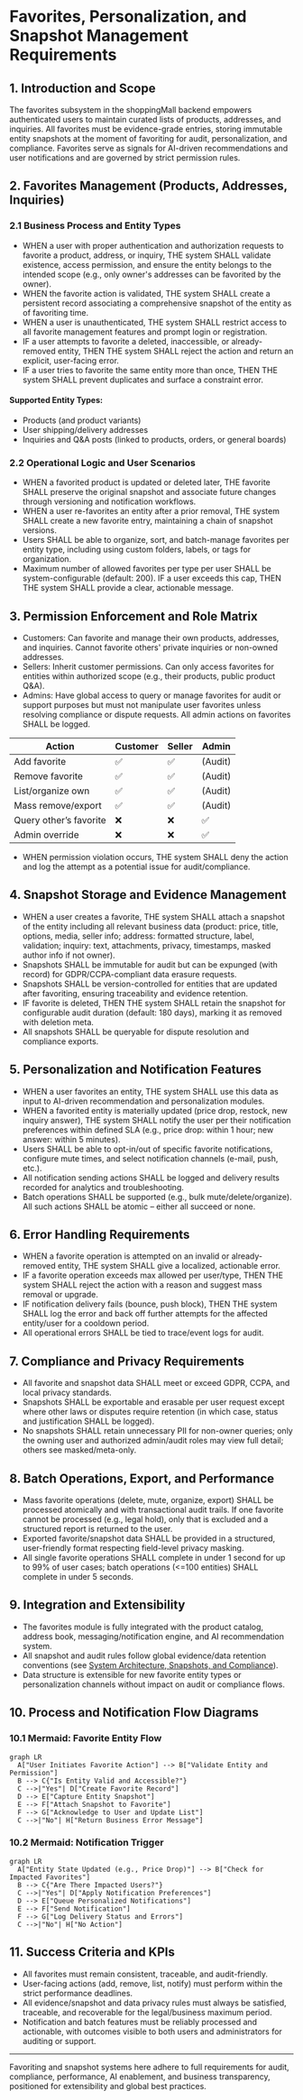# Favorites, Personalization, and Snapshot Management Requirements

## 1. Introduction and Scope
The favorites subsystem in the shoppingMall backend empowers authenticated users to maintain curated lists of products, addresses, and inquiries. All favorites must be evidence-grade entries, storing immutable entity snapshots at the moment of favoriting for audit, personalization, and compliance. Favorites serve as signals for AI-driven recommendations and user notifications and are governed by strict permission rules.

## 2. Favorites Management (Products, Addresses, Inquiries)

### 2.1 Business Process and Entity Types
- WHEN a user with proper authentication and authorization requests to favorite a product, address, or inquiry, THE system SHALL validate existence, access permission, and ensure the entity belongs to the intended scope (e.g., only owner's addresses can be favorited by the owner).
- WHEN the favorite action is validated, THE system SHALL create a persistent record associating a comprehensive snapshot of the entity as of favoriting time.
- WHEN a user is unauthenticated, THE system SHALL restrict access to all favorite management features and prompt login or registration.
- IF a user attempts to favorite a deleted, inaccessible, or already-removed entity, THEN THE system SHALL reject the action and return an explicit, user-facing error.
- IF a user tries to favorite the same entity more than once, THEN THE system SHALL prevent duplicates and surface a constraint error.

#### Supported Entity Types:
- Products (and product variants)
- User shipping/delivery addresses
- Inquiries and Q&A posts (linked to products, orders, or general boards)

### 2.2 Operational Logic and User Scenarios
- WHEN a favorited product is updated or deleted later, THE favorite SHALL preserve the original snapshot and associate future changes through versioning and notification workflows.
- WHEN a user re-favorites an entity after a prior removal, THE system SHALL create a new favorite entry, maintaining a chain of snapshot versions.
- Users SHALL be able to organize, sort, and batch-manage favorites per entity type, including using custom folders, labels, or tags for organization.
- Maximum number of allowed favorites per type per user SHALL be system-configurable (default: 200). IF a user exceeds this cap, THEN THE system SHALL provide a clear, actionable message.

## 3. Permission Enforcement and Role Matrix
- Customers: Can favorite and manage their own products, addresses, and inquiries. Cannot favorite others' private inquiries or non-owned addresses.
- Sellers: Inherit customer permissions. Can only access favorites for entities within authorized scope (e.g., their products, public product Q&A).
- Admins: Have global access to query or manage favorites for audit or support purposes but must not manipulate user favorites unless resolving compliance or dispute requests. All admin actions on favorites SHALL be logged.

| Action                 | Customer | Seller | Admin   |
|------------------------|----------|--------|---------|
| Add favorite           | ✅       | ✅     | (Audit) |
| Remove favorite        | ✅       | ✅     | (Audit) |
| List/organize own      | ✅       | ✅     | (Audit) |
| Mass remove/export     | ✅       | ✅     | (Audit) |
| Query other’s favorite | ❌       | ❌     | ✅      |
| Admin override         | ❌       | ❌     | ✅      |

- WHEN permission violation occurs, THE system SHALL deny the action and log the attempt as a potential issue for audit/compliance.

## 4. Snapshot Storage and Evidence Management
- WHEN a user creates a favorite, THE system SHALL attach a snapshot of the entity including all relevant business data (product: price, title, options, media, seller info; address: formatted structure, label, validation; inquiry: text, attachments, privacy, timestamps, masked author info if not owner).
- Snapshots SHALL be immutable for audit but can be expunged (with record) for GDPR/CCPA-compliant data erasure requests.
- Snapshots SHALL be version-controlled for entities that are updated after favoriting, ensuring traceability and evidence retention.
- IF favorite is deleted, THEN THE system SHALL retain the snapshot for configurable audit duration (default: 180 days), marking it as removed with deletion meta.
- All snapshots SHALL be queryable for dispute resolution and compliance exports.

## 5. Personalization and Notification Features
- WHEN a user favorites an entity, THE system SHALL use this data as input to AI-driven recommendation and personalization modules.
- WHEN a favorited entity is materially updated (price drop, restock, new inquiry answer), THE system SHALL notify the user per their notification preferences within defined SLA (e.g., price drop: within 1 hour; new answer: within 5 minutes).
- Users SHALL be able to opt-in/out of specific favorite notifications, configure mute times, and select notification channels (e-mail, push, etc.).
- All notification sending actions SHALL be logged and delivery results recorded for analytics and troubleshooting.
- Batch operations SHALL be supported (e.g., bulk mute/delete/organize). All such actions SHALL be atomic – either all succeed or none.

## 6. Error Handling Requirements
- WHEN a favorite operation is attempted on an invalid or already-removed entity, THE system SHALL give a localized, actionable error.
- IF a favorite operation exceeds max allowed per user/type, THEN THE system SHALL reject the action with a reason and suggest mass removal or upgrade.
- IF notification delivery fails (bounce, push block), THEN THE system SHALL log the error and back off further attempts for the affected entity/user for a cooldown period.
- All operational errors SHALL be tied to trace/event logs for audit.

## 7. Compliance and Privacy Requirements
- All favorite and snapshot data SHALL meet or exceed GDPR, CCPA, and local privacy standards.
- Snapshots SHALL be exportable and erasable per user request except where other laws or disputes require retention (in which case, status and justification SHALL be logged).
- No snapshots SHALL retain unnecessary PII for non-owner queries; only the owning user and authorized admin/audit roles may view full detail; others see masked/meta-only.

## 8. Batch Operations, Export, and Performance
- Mass favorite operations (delete, mute, organize, export) SHALL be processed atomically and with transactional audit trails. If one favorite cannot be processed (e.g., legal hold), only that is excluded and a structured report is returned to the user.
- Exported favorite/snapshot data SHALL be provided in a structured, user-friendly format respecting field-level privacy masking.
- All single favorite operations SHALL complete in under 1 second for up to 99% of user cases; batch operations (<=100 entities) SHALL complete in under 5 seconds.

## 9. Integration and Extensibility
- The favorites module is fully integrated with the product catalog, address book, messaging/notification engine, and AI recommendation system.
- All snapshot and audit rules follow global evidence/data retention conventions (see [System Architecture, Snapshots, and Compliance](./09-system-architecture-snapshots-and-compliance.md)).
- Data structure is extensible for new favorite entity types or personalization channels without impact on audit or compliance flows.

## 10. Process and Notification Flow Diagrams

### 10.1 Mermaid: Favorite Entity Flow
```mermaid
graph LR
  A["User Initiates Favorite Action"] --> B["Validate Entity and Permission"]
  B --> C{"Is Entity Valid and Accessible?"}
  C -->|"Yes"| D["Create Favorite Record"]
  D --> E["Capture Entity Snapshot"]
  E --> F["Attach Snapshot to Favorite"]
  F --> G["Acknowledge to User and Update List"]
  C -->|"No"| H["Return Business Error Message"]
```

### 10.2 Mermaid: Notification Trigger
```mermaid
graph LR
  A["Entity State Updated (e.g., Price Drop)"] --> B["Check for Impacted Favorites"]
  B --> C{"Are There Impacted Users?"}
  C -->|"Yes"| D["Apply Notification Preferences"]
  D --> E["Queue Personalized Notifications"]
  E --> F["Send Notification"]
  F --> G["Log Delivery Status and Errors"]
  C -->|"No"| H["No Action"]
```

## 11. Success Criteria and KPIs
- All favorites must remain consistent, traceable, and audit-friendly.
- User-facing actions (add, remove, list, notify) must perform within the strict performance deadlines.
- All evidence/snapshot and data privacy rules must always be satisfied, traceable, and recoverable for the legal/business maximum period.
- Notification and batch features must be reliably processed and actionable, with outcomes visible to both users and administrators for auditing or support.

---
Favoriting and snapshot systems here adhere to full requirements for audit, compliance, performance, AI enablement, and business transparency, positioned for extensibility and global best practices.